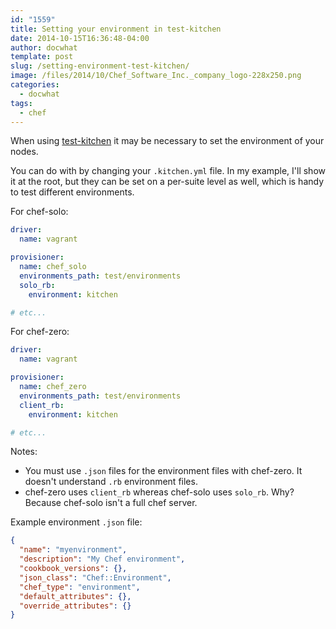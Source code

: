 ```yaml
---
id: "1559"
title: Setting your environment in test-kitchen
date: 2014-10-15T16:36:48-04:00
author: docwhat
template: post
slug: /setting-environment-test-kitchen/
image: /files/2014/10/Chef_Software_Inc._company_logo-228x250.png
categories:
  - docwhat
tags:
  - chef
---
```


When using [test-kitchen](http://kitchen.ci/) it may be necessary to set the
environment of your nodes.

You can do with by changing your `.kitchen.yml` file. In my example, I'll show
it at the root, but they can be set on a per-suite level as well, which is handy
to test different environments.

For chef-solo:

```yaml
driver:
  name: vagrant

provisioner:
  name: chef_solo
  environments_path: test/environments
  solo_rb:
    environment: kitchen

# etc...
```

For chef-zero:

```yaml
driver:
  name: vagrant

provisioner:
  name: chef_zero
  environments_path: test/environments
  client_rb:
    environment: kitchen

# etc...
```

Notes:

- You must use `.json` files for the environment files with chef-zero. It
  doesn't understand `.rb` environment files.
- chef-zero uses `client_rb` whereas chef-solo uses `solo_rb`. Why? Because
  chef-solo isn't a full chef server.

Example environment `.json` file:

```json
{
  "name": "myenvironment",
  "description": "My Chef environment",
  "cookbook_versions": {},
  "json_class": "Chef::Environment",
  "chef_type": "environment",
  "default_attributes": {},
  "override_attributes": {}
}
```
